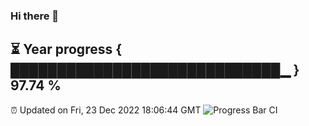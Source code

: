 ### Hi there 👋
⏳ Year progress { █████████████████████████████▁ } 97.74 %
---
⏰ Updated on Fri, 23 Dec 2022 18:06:44 GMT
![Progress Bar CI](https://github.com/Moyi321/Moyi321/workflows/Progress%20Bar%20CI/badge.svg)
